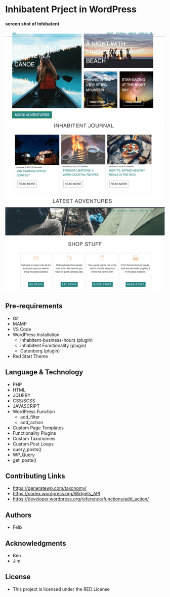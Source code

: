 
# Inhibatent Prject in WordPress
 #### screen shot of Inhibatent
<img src="./screenShot/adv.png" alt="adventure"/>
<img src="./screenShot/Jurnal.png" alt="jurnal"/>
<img src="./screenShot/shop.png" alt="shop"/>

## Pre-requirements
* Git
* MAMP
* VS Code
* WordPress Installation
  * inhabitent-business-hours (plugin)
  * inhabitent Functionality (plugin)
  * Gutenberg (plugin)
* Red Start Theme

## Language & Technology
* PHP
* HTML
* JQUERY
* CSS/SCSS
* JAVASCRIPT
* WordPress Function 
  * add_filter
  * add_action
* Custom Page Templates 
* Functionality Plugins
* Custom Taxonomies
* Custom Post Loops
 * query_posts()
 * WP_Query
 * get_posts()
 ## Contributing Links
 * https://generatewp.com/taxonomy/
 * https://codex.wordpress.org/Widgets_API
 * https://developer.wordpress.org/reference/functions/add_action/

## Authors  
  * Felix 

## Acknowledgments
* Ben
* Jim
## License
* This project is licensed under the RED License   








